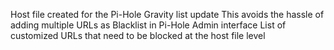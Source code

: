 Host file created for the Pi-Hole Gravity list update
This avoids the hassle of adding multiple URLs as Blacklist in Pi-Hole Admin interface
List of customized URLs that need to be blocked at the host file level
